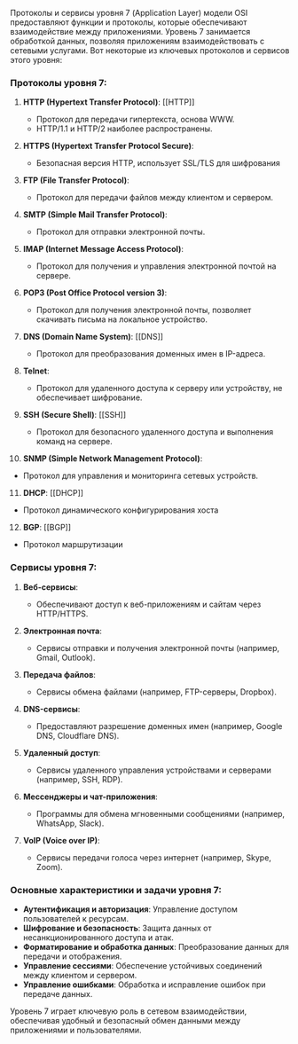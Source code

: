 Протоколы и сервисы уровня 7 (Application Layer) модели OSI предоставляют функции и протоколы, которые обеспечивают взаимодействие между приложениями. Уровень 7 занимается обработкой данных, позволяя приложениям взаимодействовать с сетевыми услугами. Вот некоторые из ключевых протоколов и сервисов этого уровня:

### Протоколы уровня 7:

1. **HTTP (Hypertext Transfer Protocol)**: [[HTTP]]
   - Протокол для передачи гипертекста, основа WWW.
   - HTTP/1.1 и HTTP/2 наиболее распространены.

2. **HTTPS (Hypertext Transfer Protocol Secure)**:
   - Безопасная версия HTTP, использует SSL/TLS для шифрования

3. **FTP (File Transfer Protocol)**:
   - Протокол для передачи файлов между клиентом и сервером.

4. **SMTP (Simple Mail Transfer Protocol)**:
   - Протокол для отправки электронной почты.

5. **IMAP (Internet Message Access Protocol)**:
   - Протокол для получения и управления электронной почтой на сервере.

6. **POP3 (Post Office Protocol version 3)**:
   - Протокол для получения электронной почты, позволяет скачивать письма на локальное устройство.

7. **DNS (Domain Name System)**: [[DNS]]
   - Протокол для преобразования доменных имен в IP-адреса.

8. **Telnet**:
   - Протокол для удаленного доступа к серверу или устройству, не обеспечивает шифрование.

9. **SSH (Secure Shell)**: [[SSH]]
   - Протокол для безопасного удаленного доступа и выполнения команд на сервере.

10. **SNMP (Simple Network Management Protocol)**:
   - Протокол для управления и мониторинга сетевых устройств.

11. **DHCP**: [[DHCP]]
   - Протокол динамического конфигурирования хоста 

12. **BGP**: [[BGP]]
   -  Протокол маршрутизации
### Сервисы уровня 7:

1. **Веб-сервисы**:
   - Обеспечивают доступ к веб-приложениям и сайтам через HTTP/HTTPS.

2. **Электронная почта**:
   - Сервисы отправки и получения электронной почты (например, Gmail, Outlook).

3. **Передача файлов**:
   - Сервисы обмена файлами (например, FTP-серверы, Dropbox).

4. **DNS-сервисы**:
   - Предоставляют разрешение доменных имен (например, Google DNS, Cloudflare DNS).

5. **Удаленный доступ**:
   - Сервисы удаленного управления устройствами и серверами (например, SSH, RDP).

6. **Мессенджеры и чат-приложения**:
   - Программы для обмена мгновенными сообщениями (например, WhatsApp, Slack).

7. **VoIP (Voice over IP)**:
   - Сервисы передачи голоса через интернет (например, Skype, Zoom).

### Основные характеристики и задачи уровня 7:

- **Аутентификация и авторизация**: Управление доступом пользователей к ресурсам.
- **Шифрование и безопасность**: Защита данных от несанкционированного доступа и атак.
- **Форматирование и обработка данных**: Преобразование данных для передачи и отображения.
- **Управление сессиями**: Обеспечение устойчивых соединений между клиентом и сервером.
- **Управление ошибками**: Обработка и исправление ошибок при передаче данных.

Уровень 7 играет ключевую роль в сетевом взаимодействии, обеспечивая удобный и безопасный обмен данными между приложениями и пользователями.
